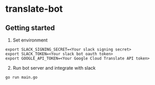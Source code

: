 # translate-bot

## Getting started
1. Set environment
```
export SLACK_SIGNING_SECRET=<Your slack signing secret>
export SLACK_TOKEN=<Your slack bot oauth token>
export GOOGLE_API_TOKEN=<Your Google Cloud Translate API token>
```

2. Run bot server and integrate with slack
```
go run main.go
```


